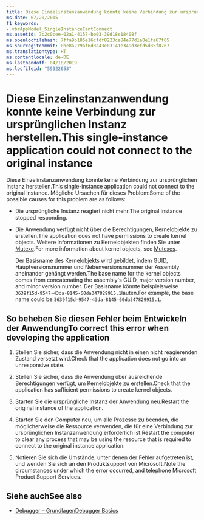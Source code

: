 ```yaml
---
title: Diese Einzelinstanzanwendung konnte keine Verbindung zur ursprünglichen Instanz herstellen.
ms.date: 07/20/2015
f1_keywords:
- vbrAppModel_SingleInstanceCantConnect
ms.assetid: 7c2c0cee-02a1-4157-be03-39d18e18408f
ms.openlocfilehash: 7ffa9b185e16cfdf8223ce84e77d1a0e1fa67f65
ms.sourcegitcommit: 0be8a279af6d8a43e03141e349d3efd5d35f8767
ms.translationtype: HT
ms.contentlocale: de-DE
ms.lasthandoff: 04/18/2019
ms.locfileid: "59322653"
---
```

# <a name="this-single-instance-application-could-not-connect-to-the-original-instance"></a><span data-ttu-id="32e07-102">Diese Einzelinstanzanwendung konnte keine Verbindung zur ursprünglichen Instanz herstellen.</span><span class="sxs-lookup"><span data-stu-id="32e07-102">This single-instance application could not connect to the original instance</span></span>
<span data-ttu-id="32e07-103">Diese Einzelinstanzanwendung konnte keine Verbindung zur ursprünglichen Instanz herstellen.</span><span class="sxs-lookup"><span data-stu-id="32e07-103">This single-instance application could not connect to the original instance.</span></span> <span data-ttu-id="32e07-104">Mögliche Ursachen für dieses Problem:</span><span class="sxs-lookup"><span data-stu-id="32e07-104">Some of the possible causes for this problem are as follows:</span></span>  
  
-   <span data-ttu-id="32e07-105">Die ursprüngliche Instanz reagiert nicht mehr.</span><span class="sxs-lookup"><span data-stu-id="32e07-105">The original instance stopped responding.</span></span>  
  
-   <span data-ttu-id="32e07-106">Die Anwendung verfügt nicht über die Berechtigungen, Kernelobjekte zu erstellen.</span><span class="sxs-lookup"><span data-stu-id="32e07-106">The application does not have permissions to create kernel objects.</span></span> <span data-ttu-id="32e07-107">Weitere Informationen zu Kernelobjekten finden Sie unter [Mutexe](../../standard/threading/mutexes.md).</span><span class="sxs-lookup"><span data-stu-id="32e07-107">For more information about kernel objects, see [Mutexes](../../standard/threading/mutexes.md).</span></span>  
  
     <span data-ttu-id="32e07-108">Der Basisname des Kernelobjekts wird gebildet, indem GUID, Hauptversionsnummer und Nebenversionsnummer der Assembly aneinander gehängt werden.</span><span class="sxs-lookup"><span data-stu-id="32e07-108">The base name for the kernel objects comes from concatenating the assembly's GUID, major version number, and minor version number.</span></span> <span data-ttu-id="32e07-109">Der Basisname könnte beispielsweise `3639f15d-9547-43da-8145-60da347829915.1`lauten.</span><span class="sxs-lookup"><span data-stu-id="32e07-109">For example, the base name could be `3639f15d-9547-43da-8145-60da347829915.1`.</span></span>  
  
## <a name="to-correct-this-error-when-developing-the-application"></a><span data-ttu-id="32e07-110">So beheben Sie diesen Fehler beim Entwickeln der Anwendung</span><span class="sxs-lookup"><span data-stu-id="32e07-110">To correct this error when developing the application</span></span>  
  
1. <span data-ttu-id="32e07-111">Stellen Sie sicher, dass die Anwendung nicht in einen nicht reagierenden Zustand versetzt wird.</span><span class="sxs-lookup"><span data-stu-id="32e07-111">Check that the application does not go into an unresponsive state.</span></span>  
  
2. <span data-ttu-id="32e07-112">Stellen Sie sicher, dass die Anwendung über ausreichende Berechtigungen verfügt, um Kernelobjekte zu erstellen.</span><span class="sxs-lookup"><span data-stu-id="32e07-112">Check that the application has sufficient permissions to create kernel objects.</span></span>  
  
3. <span data-ttu-id="32e07-113">Starten Sie die ursprüngliche Instanz der Anwendung neu.</span><span class="sxs-lookup"><span data-stu-id="32e07-113">Restart the original instance of the application.</span></span>  
  
4. <span data-ttu-id="32e07-114">Starten Sie den Computer neu, um alle Prozesse zu beenden, die möglicherweise die Ressource verwenden, die für eine Verbindung zur ursprünglichen Instanzanwendung erforderlich ist.</span><span class="sxs-lookup"><span data-stu-id="32e07-114">Restart the computer to clear any process that may be using the resource that is required to connect to the original instance application.</span></span>  
  
5. <span data-ttu-id="32e07-115">Notieren Sie sich die Umstände, unter denen der Fehler aufgetreten ist, und wenden Sie sich an den Produktsupport von Microsoft.</span><span class="sxs-lookup"><span data-stu-id="32e07-115">Note the circumstances under which the error occurred, and telephone Microsoft Product Support Services.</span></span>  
  
## <a name="see-also"></a><span data-ttu-id="32e07-116">Siehe auch</span><span class="sxs-lookup"><span data-stu-id="32e07-116">See also</span></span>

- [<span data-ttu-id="32e07-117">Debugger – Grundlagen</span><span class="sxs-lookup"><span data-stu-id="32e07-117">Debugger Basics</span></span>](/visualstudio/debugger/debugger-basics)
